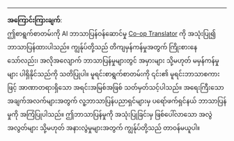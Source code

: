 <!--
CO_OP_TRANSLATOR_METADATA:
{
  "original_hash": "a39c15d63f3b2795ee2284a82b986b93",
  "translation_date": "2025-09-05T13:16:55+00:00",
  "source_file": "4-Classification/3-Classifiers-2/solution/Julia/README.md",
  "language_code": "my"
}
-->


---

**အကြောင်းကြားချက်**:  
ဤစာရွက်စာတမ်းကို AI ဘာသာပြန်ဝန်ဆောင်မှု [Co-op Translator](https://github.com/Azure/co-op-translator) ကို အသုံးပြု၍ ဘာသာပြန်ထားပါသည်။ ကျွန်ုပ်တို့သည် တိကျမှန်ကန်မှုအတွက် ကြိုးစားနေသော်လည်း၊ အလိုအလျောက် ဘာသာပြန်မှုများတွင် အမှားများ သို့မဟုတ် မမှန်ကန်မှုများ ပါရှိနိုင်သည်ကို သတိပြုပါ။ မူရင်းစာရွက်စာတမ်းကို ၎င်း၏ မူရင်းဘာသာစကားဖြင့် အာဏာတရားရှိသော အရင်းအမြစ်အဖြစ် သတ်မှတ်သင့်ပါသည်။ အရေးကြီးသော အချက်အလက်များအတွက် လူ့ဘာသာပြန်ပညာရှင်များမှ ပရော်ဖက်ရှင်နယ် ဘာသာပြန်မှုကို အကြံပြုပါသည်။ ဤဘာသာပြန်မှုကို အသုံးပြုခြင်းမှ ဖြစ်ပေါ်လာသော အလွဲအလွတ်များ သို့မဟုတ် အနားလွဲမှုများအတွက် ကျွန်ုပ်တို့သည် တာဝန်မယူပါ။
